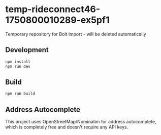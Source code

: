 # temp-rideconnect46-1750800010289-ex5pf1
Temporary repository for Bolt import - will be deleted automatically

## Development

```bash
npm install
npm run dev
```

## Build

```bash
npm run build
```

## Address Autocomplete

This project uses OpenStreetMap/Nominatim for address autocomplete, which is completely free and doesn't require any API keys.